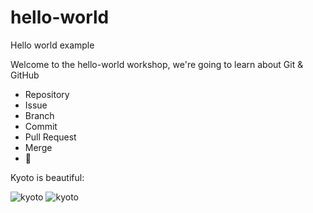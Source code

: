 # hello-world
Hello world example

Welcome to the hello-world workshop, we're going to learn about Git & GitHub

* Repository
* Issue
* Branch
* Commit
* Pull Request
* Merge
* :tada:

Kyoto is beautiful:

![kyoto](http://www.travelieu.com/imagepath/Kyoto-Pic-06.jpg)
![kyoto](http://www.travelieu.com/imagepath/Kyoto-Pic-06.jpg)
